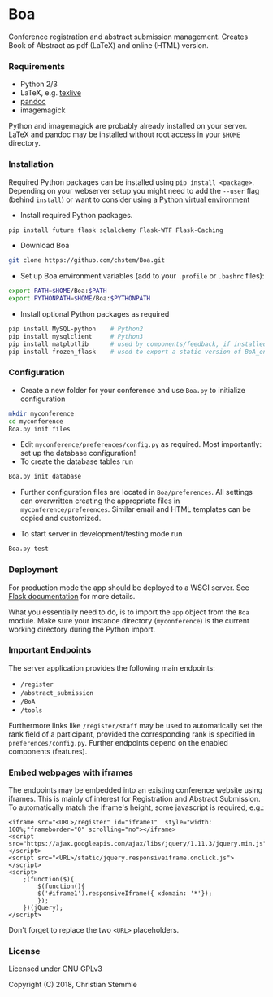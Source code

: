 # Boa

Conference registration and abstract submission management. Creates Book of Abstract as pdf (LaTeX) and online (HTML) version.

### Requirements

- Python 2/3
- LaTeX, e.g. [texlive](https://tug.org/texlive/)
- [pandoc](http://pandoc.org/)
- imagemagick

Python and imagemagick are probably already installed on your server. LaTeX and pandoc may be installed without root access in your `$HOME` directory.

### Installation

Required Python packages can be installed using `pip install <package>`. Depending on your webserver setup you might need to add the `--user` flag (behind `install`) or want to consider using a [Python virtual environment](https://docs.python.org/3/tutorial/venv.html)

- Install required Python packages.

```bash
pip install future flask sqlalchemy Flask-WTF Flask-Caching
```

- Download Boa

```bash
git clone https://github.com/chstem/Boa.git
```

- Set up Boa environment variables (add to your `.profile` or `.bashrc` files):

```bash
export PATH=$HOME/Boa:$PATH
export PYTHONPATH=$HOME/Boa:$PYTHONPATH
```

- Install optional Python packages as required

```bash
pip install MySQL-python    # Python2
pip install mysqlclient     # Python3
pip install matplotlib      # used by components/feedback, if installed
pip install frozen_flask    # used to export a static version of BoA_online
```

### Configuration

- Create a new folder for your conference and use `Boa.py` to initialize configuration

```bash
mkdir myconference
cd myconference
Boa.py init files
```

- Edit `myconference/preferences/config.py` as required. Most importantly: set up the database configuration!
- To create the database tables run

```bash
Boa.py init database
```

- Further configuration files are located in `Boa/preferences`. All settings can overwritten creating the appropriate files in `myconference/preferences`. Similar email and HTML templates can be copied and customized.

- To start server in development/testing mode run

```bash
Boa.py test
```

### Deployment

For production mode the app should be deployed to a WSGI server. See [Flask documentation](http://flask.pocoo.org/docs/1.0/deploying/) for more details.

What you essentially need to do, is to import the `app` object from the `Boa` module. Make sure your instance directory (`myconference`) is the current working directory during the Python import.


### Important Endpoints

The server application provides the following main endpoints:

- `/register`
- `/abstract_submission`
- `/BoA`
- `/tools`

Furthermore links like `/register/staff` may be used to automatically set the rank field of a participant, provided the corresponding rank is specified in `preferences/config.py`. Further endpoints depend on the enabled components (features).

### Embed webpages with iframes

The endpoints may be embedded into an existing conference website using iframes. This is mainly of interest for Registration and Abstract Submission. To automatically match the iframe's height, some javascript is required, e.g.:

```
<iframe src="<URL>/register" id="iframe1"  style="width: 100%;"frameborder="0" scrolling="no"></iframe>
<script src="https://ajax.googleapis.com/ajax/libs/jquery/1.11.3/jquery.min.js"></script>
<script src="<URL>/static/jquery.responsiveiframe.onclick.js"></script>
<script>
    ;(function($){
        $(function(){
        $('#iframe1').responsiveIframe({ xdomain: '*'});
        });
    })(jQuery);
</script>
```

Don't forget to replace the two `<URL>` placeholders.

### License

Licensed under GNU GPLv3

Copyright (C) 2018, Christian Stemmle
